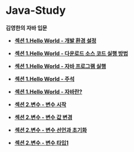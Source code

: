 # Java-Study
**김영한의 자바 입문**

* **[섹션 1.Hello World - 개발 환경 설정](https://velog.io/@hcw0709/%EA%B0%9C%EB%B0%9C-%ED%99%98%EA%B2%BD-%EC%84%A4%EC%A0%95 )** 

* **[섹션 1.Hello World - 다운로드 소스 코드 실행 방법](https://velog.io/@hcw0709/%EB%8B%A4%EC%9A%B4%EB%A1%9C%EB%93%9C-%EC%86%8C%EC%8A%A4-%EC%BD%94%EB%93%9C-%EC%8B%A4%ED%96%89-%EB%B0%A9%EB%B2%95)**

* **[섹션 1.Hello World - 자바 프로그램 실행](https://velog.io/@hcw0709/%EC%9E%90%EB%B0%94-%ED%94%84%EB%A1%9C%EA%B7%B8%EB%9E%A8-%EC%8B%A4%ED%96%89)**

* **[섹션 1.Hello World - 주석](https://velog.io/@hcw0709/%EC%A3%BC%EC%84%9D)**

* **[섹션 1.Hello World - 자바란?](https://velog.io/@hcw0709/%EC%9E%90%EB%B0%94%EB%9E%80)**

* **[섹션 2.변수 - 변수 시작](https://velog.io/@hcw0709/%EB%B3%80%EC%88%98-%EC%8B%9C%EC%9E%91)**

* **[섹션 2.변수 - 변수 값 변경](https://velog.io/@hcw0709/%EB%B3%80%EC%88%98-%EA%B0%92-%EB%B3%80%EA%B2%BD)**

* **[섹션 2.변수 - 변수 선언과 초기화](https://velog.io/@hcw0709/%EB%B3%80%EC%88%98-%EC%84%A0%EC%96%B8%EA%B3%BC-%EC%B4%88%EA%B8%B0%ED%99%94)**

* **[섹션 2.변수 - 변수 타입1](https://velog.io/@hcw0709/%EB%B3%80%EC%88%98-%ED%83%80%EC%9E%851)**


